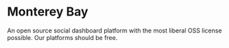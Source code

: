 Monterey Bay
============

An open source social dashboard platform with the most liberal OSS license possible. Our platforms should be free.
